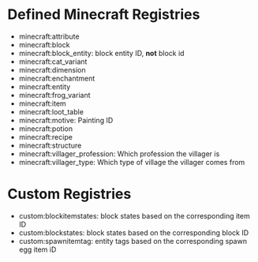 # Defined Minecraft Registries
* minecraft:attribute
* minecraft:block
* minecraft:block_entity: block entity ID, **not** block id
* minecraft:cat_variant
* minecraft:dimension
* minecraft:enchantment
* minecraft:entity
* minecraft:frog_variant
* minecraft:item
* minecraft:loot_table
* minecraft:motive: Painting ID
* minecraft:potion
* minecraft:recipe
* minecraft:structure
* minecraft:villager_profession: Which profession the villager is
* minecraft:villager_type: Which type of village the villager comes from
# Custom Registries
* custom:blockitemstates: block states based on the corresponding item ID
* custom:blockstates: block states based on the corresponding block ID
* custom:spawnitemtag: entity tags based on the corresponding spawn egg item iD